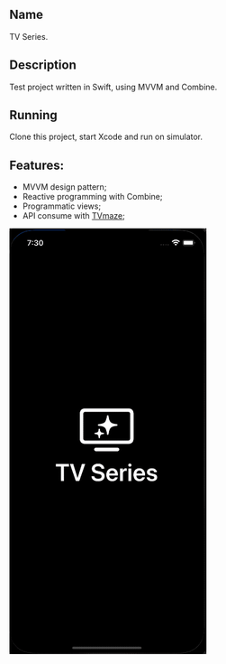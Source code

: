 ## Name
TV Series.

## Description
Test project written in Swift, using MVVM and Combine.

## Running

Clone this project, start Xcode and run on simulator.

## Features:
  - MVVM design pattern;
  - Reactive programming with Combine;
  - Programmatic views;
  - API consume with [TVmaze](https://www.tvmaze.com/api);

![](example.gif)
